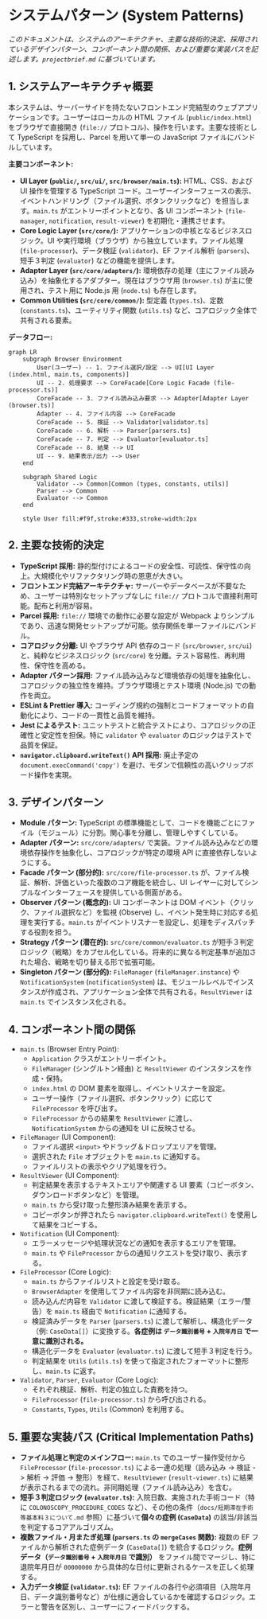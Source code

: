 # システムパターン (System Patterns)

_このドキュメントは、システムのアーキテクチャ、主要な技術的決定、採用されているデザインパターン、コンポーネント間の関係、および重要な実装パスを記述します。`projectbrief.md` に基づいています。_

## 1. システムアーキテクチャ概要

本システムは、サーバーサイドを持たないフロントエンド完結型のウェブアプリケーションです。ユーザーはローカルの HTML ファイル (`public/index.html`) をブラウザで直接開き (`file://` プロトコル)、操作を行います。主要な技術として TypeScript を採用し、Parcel を用いて単一の JavaScript ファイルにバンドルしています。

**主要コンポーネント:**

- **UI Layer (`public/`, `src/ui/`, `src/browser/main.ts`):** HTML、CSS、および UI 操作を管理する TypeScript コード。ユーザーインターフェースの表示、イベントハンドリング（ファイル選択、ボタンクリックなど）を担当します。`main.ts` がエントリーポイントとなり、各 UI コンポーネント (`file-manager`, `notification`, `result-viewer`) を初期化・連携させます。
- **Core Logic Layer (`src/core/`):** アプリケーションの中核となるビジネスロジック。UI や実行環境（ブラウザ）から独立しています。ファイル処理 (`file-processor`)、データ検証 (`validator`)、EF ファイル解析 (`parsers`)、短手３判定 (`evaluator`) などの機能を提供します。
- **Adapter Layer (`src/core/adapters/`):** 環境依存の処理（主にファイル読み込み）を抽象化するアダプター。現在はブラウザ用 (`browser.ts`) が主に使用され、テスト用に Node.js 用 (`node.ts`) も存在します。
- **Common Utilities (`src/core/common/`):** 型定義 (`types.ts`)、定数 (`constants.ts`)、ユーティリティ関数 (`utils.ts`) など、コアロジック全体で共有される要素。

**データフロー:**

```mermaid
graph LR
    subgraph Browser Environment
        User(ユーザー) -- 1. ファイル選択/設定 --> UI[UI Layer (index.html, main.ts, components)]
        UI -- 2. 処理要求 --> CoreFacade[Core Logic Facade (file-processor.ts)]
        CoreFacade -- 3. ファイル読み込み要求 --> Adapter[Adapter Layer (browser.ts)]
        Adapter -- 4. ファイル内容 --> CoreFacade
        CoreFacade -- 5. 検証 --> Validator[validator.ts]
        CoreFacade -- 6. 解析 --> Parser[parsers.ts]
        CoreFacade -- 7. 判定 --> Evaluator[evaluator.ts]
        CoreFacade -- 8. 結果 --> UI
        UI -- 9. 結果表示/出力 --> User
    end

    subgraph Shared Logic
        Validator --> Common[Common (types, constants, utils)]
        Parser --> Common
        Evaluator --> Common
    end

    style User fill:#f9f,stroke:#333,stroke-width:2px
```

## 2. 主要な技術的決定

- **TypeScript 採用:** 静的型付けによるコードの安全性、可読性、保守性の向上。大規模化やリファクタリング時の恩恵が大きい。
- **フロントエンド完結アーキテクチャ:** サーバーやデータベースが不要なため、ユーザーは特別なセットアップなしに `file://` プロトコルで直接利用可能。配布と利用が容易。
- **Parcel 採用:** `file://` 環境での動作に必要な設定が Webpack よりシンプルであり、迅速な開発セットアップが可能。依存関係を単一ファイルにバンドル。
- **コアロジック分離:** UI やブラウザ API 依存のコード (`src/browser`, `src/ui`) と、純粋なビジネスロジック (`src/core`) を分離。テスト容易性、再利用性、保守性を高める。
- **Adapter パターン採用:** ファイル読み込みなど環境依存の処理を抽象化し、コアロジックの独立性を維持。ブラウザ環境とテスト環境 (Node.js) での動作を両立。
- **ESLint & Prettier 導入:** コーディング規約の強制とコードフォーマットの自動化により、コードの一貫性と品質を維持。
- **Jest によるテスト:** ユニットテストと統合テストにより、コアロジックの正確性と安定性を担保。特に `validator` や `evaluator` のロジックはテストで品質を保証。
- **`navigator.clipboard.writeText()` API 採用:** 廃止予定の `document.execCommand('copy')` を避け、モダンで信頼性の高いクリップボード操作を実現。

## 3. デザインパターン

- **Module パターン:** TypeScript の標準機能として、コードを機能ごとにファイル（モジュール）に分割。関心事を分離し、管理しやすくしている。
- **Adapter パターン:** `src/core/adapters/` で実装。ファイル読み込みなどの環境依存操作を抽象化し、コアロジックが特定の環境 API に直接依存しないようにする。
- **Facade パターン (部分的):** `src/core/file-processor.ts` が、ファイル検証、解析、評価といった複数のコア機能を統合し、UI レイヤーに対してシンプルなインターフェースを提供している側面がある。
- **Observer パターン (概念的):** UI コンポーネントは DOM イベント（クリック、ファイル選択など）を監視 (Observe) し、イベント発生時に対応する処理を実行する。`main.ts` がイベントリスナーを設定し、処理をディスパッチする役割を担う。
- **Strategy パターン (潜在的):** `src/core/common/evaluator.ts` が短手３判定ロジック（戦略）をカプセル化している。将来的に異なる判定基準が追加された場合、戦略を切り替える形で拡張可能。
- **Singleton パターン (部分的):** `FileManager` (`fileManager.instance`) や `NotificationSystem` (`notificationSystem`) は、モジュールレベルでインスタンスが作成され、アプリケーション全体で共有される。`ResultViewer` は `main.ts` でインスタンス化される。

## 4. コンポーネント間の関係

- `main.ts` (Browser Entry Point):
  - `Application` クラスがエントリーポイント。
  - `FileManager` (シングルトン経由) と `ResultViewer` のインスタンスを作成・保持。
  - `index.html` の DOM 要素を取得し、イベントリスナーを設定。
  - ユーザー操作（ファイル選択、ボタンクリック）に応じて `FileProcessor` を呼び出す。
  - `FileProcessor` からの結果を `ResultViewer` に渡し、`NotificationSystem` からの通知を UI に反映させる。
- `FileManager` (UI Component):
  - ファイル選択 `<input>` やドラッグ＆ドロップエリアを管理。
  - 選択された `File` オブジェクトを `main.ts` に通知する。
  - ファイルリストの表示やクリア処理を行う。
- `ResultViewer` (UI Component):
  - 判定結果を表示するテキストエリアや関連する UI 要素（コピーボタン、ダウンロードボタンなど）を管理。
  - `main.ts` から受け取った整形済み結果を表示する。
  - コピーボタンが押されたら `navigator.clipboard.writeText()` を使用して結果をコピーする。
- `Notification` (UI Component):
  - エラーメッセージや処理状況などの通知を表示するエリアを管理。
  - `main.ts` や `FileProcessor` からの通知リクエストを受け取り、表示する。
- `FileProcessor` (Core Logic):
  - `main.ts` からファイルリストと設定を受け取る。
  - `BrowserAdapter` を使用してファイル内容を非同期に読み込む。
  - 読み込んだ内容を `Validator` に渡して検証する。検証結果（エラー/警告）を `main.ts` 経由で `Notification` に通知する。
  - 検証済みデータを `Parser` (`parsers.ts`) に渡して解析し、構造化データ（例: `CaseData[]`）に変換する。**各症例は `データ識別番号` + `入院年月日` で一意に識別される。**
  - 構造化データを `Evaluator` (`evaluator.ts`) に渡して短手３判定を行う。
  - 判定結果を `Utils` (`utils.ts`) を使って指定されたフォーマットに整形し、`main.ts` に返す。
- `Validator`, `Parser`, `Evaluator` (Core Logic):
  - それぞれ検証、解析、判定の独立した責務を持つ。
  - `FileProcessor` (`file-processor.ts`) から呼び出される。
  - `Constants`, `Types`, `Utils` (Common) を利用する。

## 5. 重要な実装パス (Critical Implementation Paths)

- **ファイル処理と判定のメインフロー:** `main.ts` でのユーザー操作受付から `FileProcessor` (`file-processor.ts`) による一連の処理（読み込み -> 検証 -> 解析 -> 評価 -> 整形）を経て、`ResultViewer` (`result-viewer.ts`) に結果が表示されるまでの流れ。非同期処理（ファイル読み込み）を含む。
- **短手３判定ロジック (`evaluator.ts`):** 入院日数、実施された手術コード（特に `COLONOSCOPY_PROCEDURE_CODES` など）、その他の条件（`docs/短期滞在手術等基本料３について.md` 参照）に基づいて**個々の症例 (`CaseData`)** の該当/非該当を判定するコアアルゴリズム。
- **複数ファイル・月またぎ処理 (`parsers.ts` の `mergeCases` 関数):** 複数の EF ファイルから解析された症例データ (`CaseData[]`) を統合するロジック。**症例データ（`データ識別番号` + `入院年月日` で識別）** をファイル間でマージし、特に退院年月日が `00000000` から具体的な日付に更新されるケースを正しく処理する。
- **入力データ検証 (`validator.ts`):** EF ファイルの各行や必須項目（入院年月日、データ識別番号など）が仕様に適合しているかを確認するロジック。エラーと警告を区別し、ユーザーにフィードバックする。
